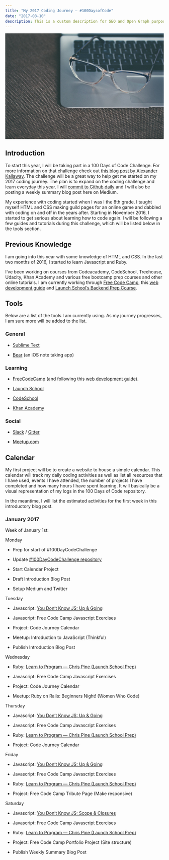 ```yaml
---
title: "My 2017 Coding Journey — #100DaysofCode"
date: "2017-08-10"
description: This is a custom description for SEO and Open Graph purposes, rather than the default generated excerpt. Simply add a description field to the frontmatter.
---
```


![View of laptop keyboard with pair of glasses](./header-img.jpeg)

## Introduction

To start this year, I will be taking part in a 100 Days of Code Challenge. For more information on that challenge check out [this blog post by Alexander Kallaway](https://medium.freecodecamp.com/start-2017-with-the-100daysofcode-improved-and-updated-18ce604b237b?source=linkShare-3ace071df08b-1483456287). The challenge will be a great way to help get me started on my 2017 coding journey. The plan is to expand on the coding challenge and learn everyday this year. I will [commit to Github daily](https://github.com/brittanyrw/100-days-of-code) and I will also be posting a weekly summary blog post here on Medium.

My experience with coding started when I was I the 8th grade. I taught myself HTML and CSS making guild pages for an online game and dabbled with coding on and off in the years after. Starting in November 2016, I started to get serious about learning how to code again. I will be following a few guides and tutorials during this challenge, which will be listed below in the tools section.

## Previous Knowledge

I am going into this year with some knowledge of HTML and CSS. In the last two months of 2016, I started to learn Javascript and Ruby.

I’ve been working on courses from Codeacademy, CodeSchool, Treehouse, Udacity, Khan Academy and various free bootcamp prep courses and other online tutorials. I am currently working through [Free Code Camp](https://www.freecodecamp.com/brittanyrw), this [web development guide](https://forum.freecodecamp.com/t/computer-guide-web-development-with-computer-science-foundations-comprehensive-path/64516) and [Launch School’s Backend Prep Course](https://launchschool.com/).

## Tools

Below are a list of the tools I am currently using. As my journey progresses, I am sure more will be added to the list.

### General

* [Sublime Text](https://www.sublimetext.com/)

* [Bear](http://www.bear-writer.com/) (an iOS note taking app)

### Learning

* [FreeCodeCamp](https://www.freecodecamp.com/) (and following this [web development guide](https://forum.freecodecamp.com/t/computer-guide-web-development-with-computer-science-foundations-comprehensive-path/64516)).

* [Launch School](https://launchschool.com/)

* [CodeSchool](https://www.codeschool.com/)

* [Khan Academy](https://www.khanacademy.org/)

### Social

* [Slack](https://slack.com/) / [Gitter](https://gitter.im)

* [Meetup.com](https://www.meetup.com/)

## Calendar

My first project will be to create a website to house a simple calendar. This calendar will track my daily coding activities as well as list all resources that I have used, events I have attended, the number of projects I have completed and how many hours I have spent learning. It will basically be a visual representation of my logs in the 100 Days of Code repository.

In the meantime, I will list the estimated activities for the first week in this introductory blog post.

### January 2017

Week of January 1st:

Monday

* Prep for start of #100DayCodeChallenge

* Update [#100DayCodeChallenge repository](https://github.com/brittanyrw/100-days-of-code)

* Start Calendar Project

* Draft Introduction Blog Post

* Setup Medium and Twitter

Tuesday

* Javascript: [You Don’t Know JS: Up & Going](https://github.com/getify/You-Dont-Know-JS/blob/master/up%20%26%20going/README.md)

* Javascript: Free Code Camp Javascript Exercises

* Project: Code Journey Calendar

* Meetup: Introduction to JavaScript (Thinkful)

* Publish Introduction Blog Post

Wednesday

* Ruby: [Learn to Program — Chris Pine (Launch School Prep)](https://www.amazon.com/Learn-Program-Second-Facets-Ruby/dp/1934356360)

* Javascript: Free Code Camp Javascript Exercises

* Project: Code Journey Calendar

* Meetup: Ruby on Rails: Beginners Night! (Women Who Code)

Thursday

* Javascript: [You Don’t Know JS: Up & Going](https://github.com/getify/You-Dont-Know-JS/blob/master/up%20%26%20going/README.md)

* Javascript: Free Code Camp Javascript Exercises

* Ruby: [Learn to Program — Chris Pine (Launch School Prep)](https://www.amazon.com/Learn-Program-Second-Facets-Ruby/dp/1934356360)

* Project: Code Journey Calendar

Friday

* Javascript: [You Don’t Know JS: Up & Going](https://github.com/getify/You-Dont-Know-JS/blob/master/up%20%26%20going/README.md)

* Javascript: Free Code Camp Javascript Exercises

* Ruby: [Learn to Program — Chris Pine (Launch School Prep)](https://www.amazon.com/Learn-Program-Second-Facets-Ruby/dp/1934356360)

* Project: Free Code Camp Tribute Page (Make responsive)

Saturday

* Javascript: [You Don’t Know JS: Scope & Closures](https://github.com/getify/You-Dont-Know-JS/blob/master/up%20%26%20going/README.md)

* Javascript: Free Code Camp Javascript Exercises

* Ruby: [Learn to Program — Chris Pine (Launch School Prep)](https://www.amazon.com/Learn-Program-Second-Facets-Ruby/dp/1934356360)

* Project: Free Code Camp Portfolio Project (Site structure)

* Publish Weekly Summary Blog Post
